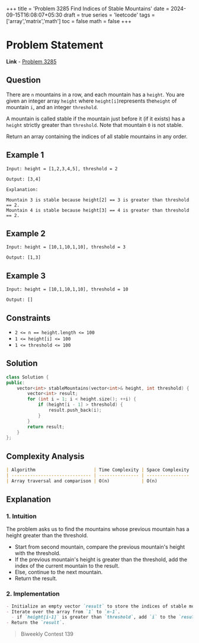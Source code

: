 +++
title = 'Problem 3285 Find Indices of Stable Mountains'
date = 2024-09-15T16:08:07+05:30
draft = true
series = 'leetcode'
tags =['array','matrix','math']
toc = false
math = false
+++

# Problem Statement

**Link** - [Problem 3285](https://leetcode.com/problems/find-indices-of-stable-mountains/)

## Question

There are `n` mountains in a row, and each mountain has a `height`. You are given an integer array `height` where `height[i]`represents the`height` of mountain `i`, and an integer `threshold`.

A mountain is called stable if the mountain just before it (if it exists) has a `height` strictly greater than `threshold`. Note that mountain `0` is not stable.

Return an array containing the indices of all stable mountains in any order.

## Example 1

```
Input: height = [1,2,3,4,5], threshold = 2

Output: [3,4]

Explanation:

Mountain 3 is stable because height[2] == 3 is greater than threshold == 2.
Mountain 4 is stable because height[3] == 4 is greater than threshold == 2.
```

## Example 2

```
Input: height = [10,1,10,1,10], threshold = 3

Output: [1,3]
```

## Example 3

```
Input: height = [10,1,10,1,10], threshold = 10

Output: []
```

## Constraints

- `2 <= n == height.length <= 100`
- `1 <= height[i] <= 100`
- `1 <= threshold <= 100`

## Solution

```cpp
class Solution {
public:
    vector<int> stableMountains(vector<int>& height, int threshold) {
        vector<int> result;
        for (int i = 1; i < height.size(); ++i) {
            if (height[i - 1] > threshold) {
                result.push_back(i);
            }
        }
        return result;
    }
};

```

## Complexity Analysis

```markdown
| Algorithm                      | Time Complexity | Space Complexity |
| ------------------------------ | --------------- | ---------------- |
| Array traversal and comparison | O(n)            | O(n)             |
```

## Explanation

### 1. Intuition

The problem asks us to find the mountains whose previous mountain has a height greater than the threshold.

- Start from second mountain, compare the previous mountain's height with the threshold.
- If the previous mountain's height is greater than the threshold, add the index of the current mountain to the result.
- Else, continue to the next mountain.
- Return the result.

### 2. Implementation

```markdown
- Initialize an empty vector `result` to store the indices of stable mountains.
- Iterate over the array from `1` to `n-1`.
  - if `height[i-1]` is greater than `threshold`, add `i` to the `result`.
- Return the `result`.
```

> Biweekly Contest 139
